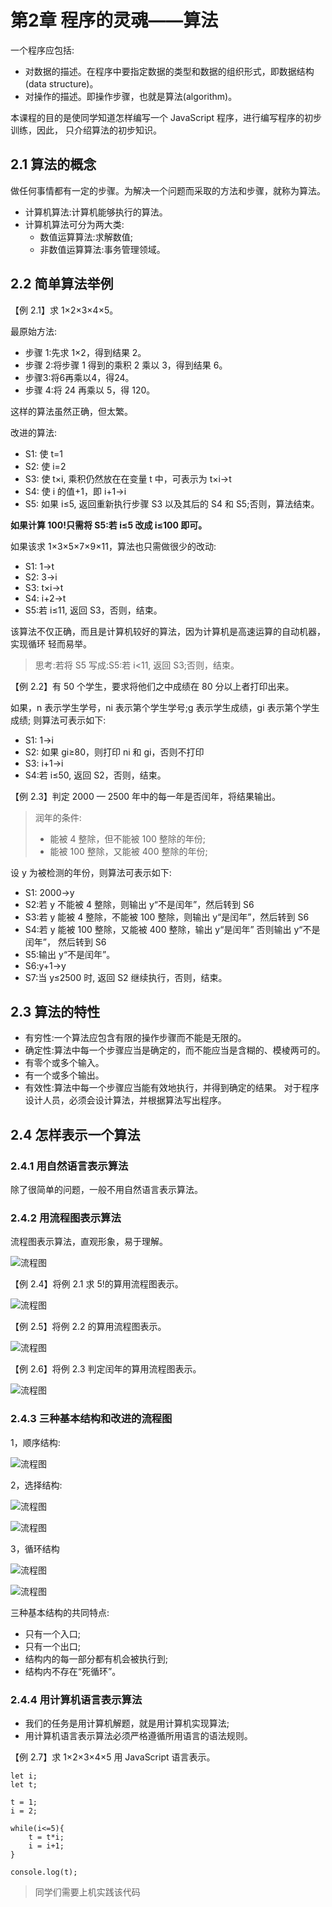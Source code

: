# 第2章 程序的灵魂——算法

一个程序应包括:

* 对数据的描述。在程序中要指定数据的类型和数据的组织形式，即数据结构(data structure)。
* 对操作的描述。即操作步骤，也就是算法(algorithm)。

本课程的目的是使同学知道怎样编写一个 JavaScript 程序，进行编写程序的初步训练，因此， 只介绍算法的初步知识。

## 2.1 算法的概念
做任何事情都有一定的步骤。为解决一个问题而采取的方法和步骤，就称为算法。

* 计算机算法:计算机能够执行的算法。
* 计算机算法可分为两大类:
	* 数值运算算法:求解数值;
	* 非数值运算算法:事务管理领域。

## 2.2 简单算法举例
【例 2.1】求 1×2×3×4×5。

最原始方法:

* 步骤 1:先求 1×2，得到结果 2。
* 步骤 2:将步骤 1 得到的乘积 2 乘以 3，得到结果 6。 
* 步骤3:将6再乘以4，得24。
* 步骤 4:将 24 再乘以 5，得 120。
这样的算法虽然正确，但太繁。

改进的算法:

* S1: 使 t=1
* S2: 使 i=2
* S3: 使 t×i, 乘积仍然放在在变量 t 中，可表示为 t×i→t
* S4: 使 i 的值+1，即 i+1→i
* S5: 如果 i≤5, 返回重新执行步骤 S3 以及其后的 S4 和 S5;否则，算法结束。

**如果计算 100!只需将 S5:若 i≤5 改成 i≤100 即可。**

如果该求 1×3×5×7×9×11，算法也只需做很少的改动:

* S1: 1→t
* S2: 3→i
* S3: t×i→t
* S4: i+2→t
* S5:若 i≤11, 返回 S3，否则，结束。

该算法不仅正确，而且是计算机较好的算法，因为计算机是高速运算的自动机器，实现循环 轻而易举。

>思考:若将 S5 写成:S5:若 i<11, 返回 S3;否则，结束。

【例 2.2】有 50 个学生，要求将他们之中成绩在 80 分以上者打印出来。

如果，n 表示学生学号，ni 表示第个学生学号;g 表示学生成绩，gi 表示第个学生成绩; 则算法可表示如下:

* S1: 1→i* S2: 如果 gi≥80，则打印 ni 和 gi，否则不打印
* S3: i+1→i* S4:若 i≤50, 返回 S2，否则，结束。

【例 2.3】判定 2000 — 2500 年中的每一年是否闰年，将结果输出。

>润年的条件:
>
>*  能被 4 整除，但不能被 100 整除的年份;
>* 能被 100 整除，又能被 400 整除的年份;

设 y 为被检测的年份，则算法可表示如下:

* S1: 2000→y* S2:若 y 不能被 4 整除，则输出 y“不是闰年”，然后转到 S6* S3:若 y 能被 4 整除，不能被 100 整除，则输出 y“是闰年”，然后转到 S6* S4:若 y 能被 100 整除，又能被 400 整除，输出 y“是闰年” 否则输出 y“不是闰年”， 然后转到 S6* S5:输出 y“不是闰年”。* S6:y+1→y
* S7:当 y≤2500 时, 返回 S2 继续执行，否则，结束。

## 2.3 算法的特性

* 有穷性:一个算法应包含有限的操作步骤而不能是无限的。
* 确定性:算法中每一个步骤应当是确定的，而不能应当是含糊的、模棱两可的。
* 有零个或多个输入。
* 有一个或多个输出。
* 有效性:算法中每一个步骤应当能有效地执行，并得到确定的结果。 对于程序设计人员，必须会设计算法，并根据算法写出程序。

## 2.4 怎样表示一个算法

### 2.4.1 用自然语言表示算法
除了很简单的问题，一般不用自然语言表示算法。

### 2.4.2 用流程图表示算法

流程图表示算法，直观形象，易于理解。

![流程图](./images/70.png)

【例 2.4】将例 2.1 求 5!的算用流程图表示。

![流程图](./images/71.png)

【例 2.5】将例 2.2 的算用流程图表示。

![流程图](./images/72.png)

【例 2.6】将例 2.3 判定闰年的算用流程图表示。

![流程图](./images/73.png)

### 2.4.3 三种基本结构和改进的流程图

1，顺序结构:

![流程图](./images/74.png)


2，选择结构:

![流程图](./images/75.png)

![流程图](./images/76.png)

3，循环结构

![流程图](./images/77.png)

![流程图](./images/78.png)

三种基本结构的共同特点:

* 只有一个入口;
* 只有一个出口;
* 结构内的每一部分都有机会被执行到;
* 结构内不存在“死循环”。

### 2.4.4 用计算机语言表示算法

* 我们的任务是用计算机解题，就是用计算机实现算法;
* 用计算机语言表示算法必须严格遵循所用语言的语法规则。

【例 2.7】求 1×2×3×4×5 用 JavaScript 语言表示。

```
let i;
let t;

t = 1;
i = 2;

while(i<=5){
	t = t*i;
	i = i+1;
}

console.log(t);
```
>同学们需要上机实践该代码

